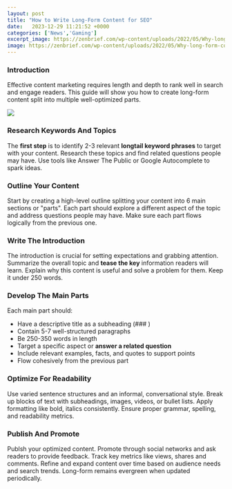 ```yaml
---
layout: post
title: "How to Write Long-Form Content for SEO"
date:   2023-12-29 11:21:52 +0000
categories: ['News','Gaming']
excerpt_image: https://zenbrief.com/wp-content/uploads/2022/05/Why-long-form-content-matters-for-SEO-and-how-to-do-it.png
image: https://zenbrief.com/wp-content/uploads/2022/05/Why-long-form-content-matters-for-SEO-and-how-to-do-it.png
---
```


###  Introduction
Effective content marketing requires length and depth to rank well in search and engage readers. This guide will show you how to create long-form content split into multiple well-optimized parts. 

![](https://www.growthbarseo.com/wp-content/uploads/2022/05/blog-background-images-copy-GBS.001.jpeg)
###  Research Keywords And Topics
The **first step** is to identify 2-3 relevant **longtail keyword phrases** to target with your content. Research these topics and find related questions people may have. Use tools like Answer The Public or Google Autocomplete to spark ideas. 
###  Outline Your Content
Start by creating a high-level outline splitting your content into 6 main sections or "parts". Each part should explore a different aspect of the topic and address questions people may have. Make sure each part flows logically from the previous one.
###  Write The Introduction 
The introduction is crucial for setting expectations and grabbing attention. Summarize the overall topic and **tease the key** information readers will learn. Explain why this content is useful and solve a problem for them. Keep it under 250 words.
###  Develop The Main Parts 
Each main part should: 
- Have a descriptive title as a subheading (###  )
- Contain 5-7 well-structured paragraphs 
- Be 250-350 words in length
- Target a specific aspect or **answer a related question**  
- Include relevant examples, facts, and quotes to support points
- Flow cohesively from the previous part
###  Optimize For Readability 
Use varied sentence structures and an informal, conversational style. Break up blocks of text with subheadings, images, videos, or bullet lists. Apply formatting like bold, italics consistently. Ensure proper grammar, spelling, and readability metrics.
###  Publish And Promote 
Publsh your optimized content. Promote through social networks and ask readers to provide feedback. Track key metrics like views, shares and comments. Refine and expand content over time based on audience needs and search trends. Long-form remains evergreen when updated periodically.